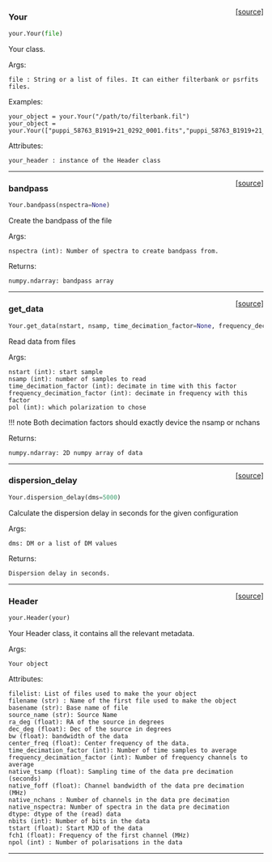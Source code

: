 <span style="float:right;">[[source]](https://github.com/thepetabyteproject/your/blob/master/your/your.py#L19)</span>

### Your


```python
your.Your(file)
```


Your class.

Args: 

    file : String or a list of files. It can either filterbank or psrfits files.

Examples: 

    your_object = your.Your("/path/to/filterbank.fil")
    your_object = your.Your(["puppi_58763_B1919+21_0292_0001.fits","puppi_58763_B1919+21_0292_0002.fits"]

Attributes: 

    your_header : instance of the Header class


----

<span style="float:right;">[[source]](https://github.com/thepetabyteproject/your/blob/master/your/your.py#L134)</span>

### bandpass


```python
Your.bandpass(nspectra=None)
```


Create the bandpass of the file

Args: 

    nspectra (int): Number of spectra to create bandpass from.

Returns: 

    numpy.ndarray: bandpass array


----

<span style="float:right;">[[source]](https://github.com/thepetabyteproject/your/blob/master/your/your.py#L162)</span>

### get_data


```python
Your.get_data(nstart, nsamp, time_decimation_factor=None, frequency_decimation_factor=None, pol=0)
```


Read data from files

Args: 

    nstart (int): start sample
    nsamp (int): number of samples to read
    time_decimation_factor (int): decimate in time with this factor
    frequency_decimation_factor (int): decimate in frequency with this factor
    pol (int): which polarization to chose

!!! note
    Both decimation factors should exactly device the nsamp or nchans

Returns: 

    numpy.ndarray: 2D numpy array of data


----

<span style="float:right;">[[source]](https://github.com/thepetabyteproject/your/blob/master/your/your.py#L269)</span>

### dispersion_delay


```python
Your.dispersion_delay(dms=5000)
```


Calculate the dispersion delay in seconds for the given configuration

Args: 

    dms: DM or a list of DM values

Returns: 

    Dispersion delay in seconds.


----

<span style="float:right;">[[source]](https://github.com/thepetabyteproject/your/blob/master/your/your.py#L287)</span>

### Header


```python
your.Header(your)
```


Your Header class, it contains all the relevant metadata.

Args: 

    Your object

Attributes: 

    filelist: List of files used to make the your object
    filename (str) : Name of the first file used to make the object
    basename (str): Base name of file
    source_name (str): Source Name
    ra_deg (float): RA of the source in degrees
    dec_deg (float): Dec of the source in degrees
    bw (float): bandwidth of the data
    center_freq (float): Center frequency of the data.
    time_decimation_factor (int): Number of time samples to average
    frequency_decimation_factor (int): Number of frequency channels to average
    native_tsamp (float): Sampling time of the data pre decimation (seconds)
    native_foff (float): Channel bandwidth of the data pre decimation (MHz)
    native_nchans : Number of channels in the data pre decimation
    native_nspectra: Number of spectra in the data pre decimation
    dtype: dtype of the (read) data
    nbits (int): Number of bits in the data
    tstart (float): Start MJD of the data
    fch1 (float): Frequency of the first channel (MHz)
    npol (int) : Number of polarisations in the data


----

